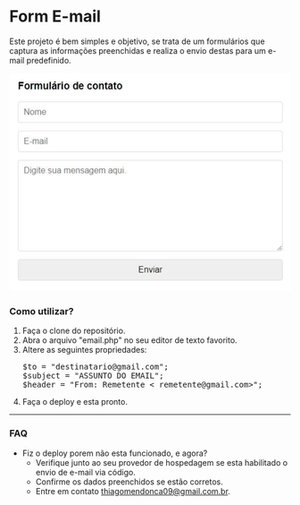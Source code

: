 <h1>Form E-mail</h1>
<p>Este projeto é bem simples e objetivo, se trata de um formulários que captura as informações preenchidas e realiza o envio destas para um e-mail predefinido.</p>

![alt](example.jpg)

<h3>Como utilizar?</h3>
<ol>
    <li>Faça o clone do repositório.</li>
    <li>Abra o arquivo "email.php" no seu editor de texto favorito.</li>
    <li>
        Altere as seguintes propriedades:
<pre>
$to = "destinatario@gmail.com";
$subject = "ASSUNTO DO EMAIL";
$header = "From: Remetente < remetente@gmail.com>";
</pre>
    </li>
<li>Faça o deploy e esta pronto.</li>
</ol>

---

<h3>FAQ</h3>
<ul>
    <li>Fiz o deploy porem não esta funcionado, e agora?
        <ul>
            <li>
                Verifique junto ao seu provedor de hospedagem se esta habilitado o envio de e-mail via código.
            </li>
            <li>Confirme os dados preenchidos se estão corretos.</li>
            <li>Entre em contato <a href="mailto:thiagomendonca09@gmail.com.br">thiagomendonca09@gmail.com.br</a>.</li>
        </ul>
    </li>
    
</ul>
